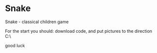 # Snake
Snake - classical children game

For the start you should:
download code, and 
put pictures to the direction C:\

good luck 
